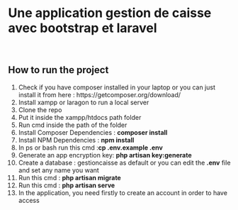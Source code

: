 <h1> Une application gestion de caisse avec bootstrap et laravel </h1> <br>
 
 
<h2> How to run the project </h2>
 
<ol>
    <li>Check if you have composer installed in your laptop or you can just install it from here : https://getcomposer.org/download/</li>
    <li>Install xampp or laragon to run a local server</li>
    <li>Clone the repo</li>
    <li>Put it inside the xampp/htdocs path folder</li>
    <li>Run cmd inside the path of the folder</li>
    <li>Install Composer Dependencies : <strong>composer install</strong></li>
    <li>Install NPM Dependencies : <strong>npm install</strong></li>
    <li>In ps or bash run this cmd :<strong>cp .env.example .env</strong></li>
    <li>Generate an app encryption key: <strong>php artisan key:generate</strong></li>
    <li>Create a database : gestioncaisse as default or you can edit the <strong>.env</strong> file and set any name you want</li>
    <li>Run this cmd : <strong>php artisan migrate</strong></li>
    <li>Run this cmd : <strong>php artisan serve</strong></li>
    <li>In the application, you need firstly to create an account in order to have access </li>
</ol>
